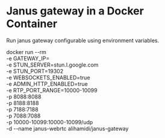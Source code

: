 # Janus gateway in a Docker Container

Run janus gateway configurable using environment variables.

docker run --rm \
 -e GATEWAY_IP=<Your server IP Address> \
 -e STUN_SERVER=stun.l.google.com \
 -e STUN_PORT=19302 \
 -e WEBSOCKETS_ENABLED=true \
 -e ADMIN_HTTP_ENABLED=true \
 -e RTP_PORT_RANGE=10000-10099 \
 -p 8088:8088 \
 -p 8188:8188 \
 -p 7188:7188 \
 -p 7088:7088 \
 -p 10000-10099:10000-10099/udp \
 -d --name janus-webrtc alihamidi/janus-gateway 